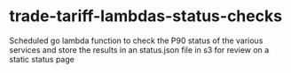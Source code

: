 # trade-tariff-lambdas-status-checks
Scheduled go lambda function to check the P90 status of the various services and store the results in an status.json file in s3 for review on a static status page
